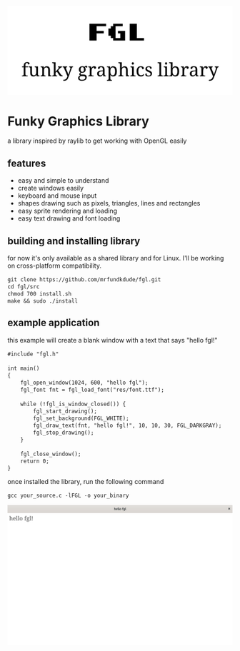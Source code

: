 ![](./resources/logo.png)

# Funky Graphics Library
a library inspired by raylib to get working with OpenGL easily

## features
- easy and simple to understand
- create windows easily
- keyboard and mouse input
- shapes drawing such as pixels, triangles, lines and rectangles
- easy sprite rendering and loading
- easy text drawing and font loading

## building and installing library
for now it's only available as a shared library and for Linux. I'll be working on cross-platform compatibility.
```
git clone https://github.com/mrfundkdude/fgl.git
cd fgl/src
chmod 700 install.sh
make && sudo ./install
```

## example application
this example will create a blank window with a text that says "hello fgl!"
```
#include "fgl.h"

int main()
{
    fgl_open_window(1024, 600, "hello fgl");
    fgl_font fnt = fgl_load_font("res/font.ttf");

    while (!fgl_is_window_closed()) {
        fgl_start_drawing();
        fgl_set_background(FGL_WHITE);
        fgl_draw_text(fnt, "hello fgl!", 10, 10, 30, FGL_DARKGRAY);
        fgl_stop_drawing();
    }

    fgl_close_window();
    return 0;
}
```
once installed the library, run the following command
```
gcc your_source.c -lFGL -o your_binary
```
![](./resources/demo.png)